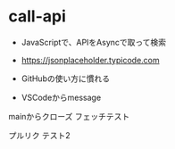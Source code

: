 # call-api

- JavaScriptで、APIをAsyncで取って検索
- https://jsonplaceholder.typicode.com

- GitHubの使い方に慣れる
- VSCodeからmessage

mainからクローズ
フェッチテスト

プルリク テスト2